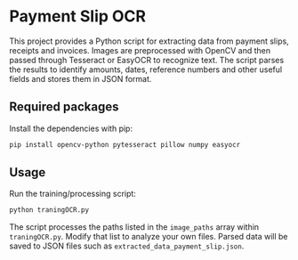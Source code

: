 # Payment Slip OCR

This project provides a Python script for extracting data from payment slips, receipts and invoices. Images are preprocessed with OpenCV and then passed through Tesseract or EasyOCR to recognize text. The script parses the results to identify amounts, dates, reference numbers and other useful fields and stores them in JSON format.

## Required packages

Install the dependencies with pip:

```bash
pip install opencv-python pytesseract pillow numpy easyocr
```

## Usage

Run the training/processing script:

```bash
python traningOCR.py
```

The script processes the paths listed in the `image_paths` array within `traningOCR.py`. Modify that list to analyze your own files. Parsed data will be saved to JSON files such as `extracted_data_payment_slip.json`.

